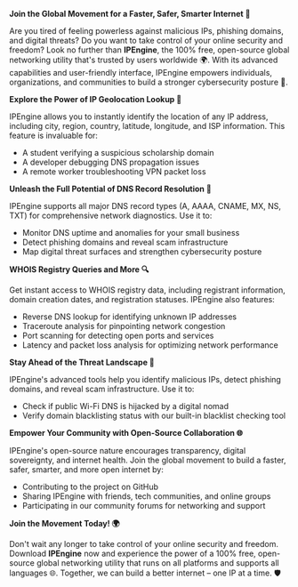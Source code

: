 **Join the Global Movement for a Faster, Safer, Smarter Internet 🚀**

Are you tired of feeling powerless against malicious IPs, phishing domains, and digital threats? Do you want to take control of your online security and freedom? Look no further than **IPEngine**, the 100% free, open-source global networking utility that's trusted by users worldwide 🌍. With its advanced capabilities and user-friendly interface, IPEngine empowers individuals, organizations, and communities to build a stronger cybersecurity posture 🔐.

**Explore the Power of IP Geolocation Lookup 📍**

IPEngine allows you to instantly identify the location of any IP address, including city, region, country, latitude, longitude, and ISP information. This feature is invaluable for:

* A student verifying a suspicious scholarship domain
* A developer debugging DNS propagation issues
* A remote worker troubleshooting VPN packet loss

**Unleash the Full Potential of DNS Record Resolution 🔑**

IPEngine supports all major DNS record types (A, AAAA, CNAME, MX, NS, TXT) for comprehensive network diagnostics. Use it to:

* Monitor DNS uptime and anomalies for your small business
* Detect phishing domains and reveal scam infrastructure
* Map digital threat surfaces and strengthen cybersecurity posture

**WHOIS Registry Queries and More 🔍**

Get instant access to WHOIS registry data, including registrant information, domain creation dates, and registration statuses. IPEngine also features:

* Reverse DNS lookup for identifying unknown IP addresses
* Traceroute analysis for pinpointing network congestion
* Port scanning for detecting open ports and services
* Latency and packet loss analysis for optimizing network performance

**Stay Ahead of the Threat Landscape 🚨**

IPEngine's advanced tools help you identify malicious IPs, detect phishing domains, and reveal scam infrastructure. Use it to:

* Check if public Wi-Fi DNS is hijacked by a digital nomad
* Verify domain blacklisting status with our built-in blacklist checking tool

**Empower Your Community with Open-Source Collaboration 🌐**

IPEngine's open-source nature encourages transparency, digital sovereignty, and internet health. Join the global movement to build a faster, safer, smarter, and more open internet by:

* Contributing to the project on GitHub
* Sharing IPEngine with friends, tech communities, and online groups
* Participating in our community forums for networking and support

**Join the Movement Today! 🌍**

Don't wait any longer to take control of your online security and freedom. Download **IPEngine** now and experience the power of a 100% free, open-source global networking utility that runs on all platforms and supports all languages 🌐. Together, we can build a better internet – one IP at a time. 🛡️